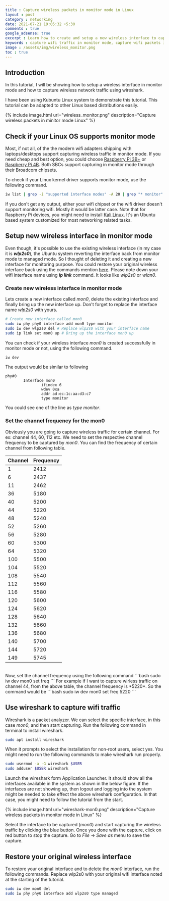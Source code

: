 ```yaml
---
title : Capture wireless packets in monitor mode in Linux
layout : post
category : networking
date: 2021-07-21 19:05:32 +5:30
comments : true
google_adsense: true
excerpt : Learn how to create and setup a new wireless interface to capture the wifi traffic in monitor mode in your Linux operating system.
keywords : capture wifi traffic in monitor mode, capture wifi packets in Linux in monitor mode, Linux wireless interface in monitor mode, wireshark capture wifi packets monitor mode, Linux commands to capture wireless packets in monitor mode, setup wireless interface to capture wireless traffic in monitor mode, wireless adapter in promiscuous or monitor mode.
image : /assets/img/wireless_monitor.png
toc : true
---
```

## Introduction

In this tutorial, I will be showing how to setup a wireless interface in monitor mode and how to capture wireless network traffic using wireshark.

I have been using Kubuntu Linux system to demonstrate this tutorial. This tutorial can be adapted to other Linux based distributions easily.

{% include image.html url="wireless_monitor.png" description="Capture wireless packets in minitor mode Linux" %}

## Check if your Linux OS supports monitor mode

Most, if not all, of the the modern wifi adapters shipping with laptops/desktops support capturing wireless traffic in monitor mode. If you need cheap and best option, you could choose [Raspberry Pi 3B+](https://amzn.to/3iv5yB2) or [Raspberry Pi 4B](https://amzn.to/3zk5tqv). Both SBCs support capturing in monitor mode through their Broadcom chipsets.

To check if your Linux kernel driver supports monitor mode, use the following command.
```bash
iw list | grep -i "supported interface modes" -A 20 | grep "* monitor"
```
If you don't get any output, either your wifi chipset or the wifi driver doesn't support monitoring wifi. Mostly it would be latter case. Note that for Raspberry Pi devices, you might need to install [Kali Linux](https://www.kali.org/docs/arm/). It's an Ubuntu based system customized for most networking related tasks.

## Setup new wireless interface in monitor mode
Even though, it's possible to use the existing wireless interface (in my case it is ***wlp2s0***), the Ubuntu system reverting the interface back from monitor mode to managed mode. So I thought of deleting it and creating a new interface for monitoring purpose. You could restore your original wireless interface back using the commands mention [here](#restore-your-original-wireless-interface). Please note down your wifi interface name using ***ip link*** command. It looks like *wlp2s0* or *wlan0*.
### Create new wireless interface in monitor mode

Lets create a new interface called *mon0*, delete the existing interface and finally bring up the new interface up. Don't forget to replace the interface name *wlp2s0* with yours.
```bash
# Create new interface called mon0
sudo iw phy phy0 interface add mon0 type monitor
sudo iw dev wlp2s0 del # Replace wlp2s0 with your interface name
sudo ip link set mon0 up # Bring up the interface mon0 up
```
You can check if your wireless interface *mon0* is created successfully in monitor mode or not, using the following command.
```bash
iw dev
```
The output would be similar to following
```
phy#0
        Interface mon0
                ifindex 6
                wdev 0xa
                addr ad:ec:1c:aa:d3:c7
                type monitor
```
You could see one of the line as *type monitor*.
### Set the channel frequency for the mon0
Obviously you are going to capture wireless traffic for certain channel. For ex: channel 44, 60, 112 etc. We need to set the respective channel frequency to be captured by *mon0*. You can find the frequency of certain channel from following table.

|Channel|Frequency|
|--|--|
|1   |2412|
|6   |2437|
|11  |2462|
|36  |5180|
|40  |5200|
|44  |5220|
|48  |5240|
|52  |5260|
|56  |5280|
|60  |5300|
|64  |5320|
|100 |5500|
|104 |5520|
|108 |5540|
|112 |5560|
|116 |5580|
|120 |5600|
|124 |5620|
|128 |5640|
|132 |5660|
|136 |5680|
|140 |5700|
|144 |5720|
|149 |5745|

<br/>
Now, set the channel frequency using the following command
```bash
sudo iw dev mon0 set freq <Channel Freq>
```
For example if I want to capture wirless traffic on channel 44, from the above table, the channel frequency is *5220*. So the command would be
```bash
sudo iw dev mon0 set freq 5220
```

## Use wireshark to capture wifi traffic
Wireshark is a packet analyzer. We can select the specific interface, in this case *mon0*, and then start capturing. Run the following command in terminal to install wireshark.
```bash
sudo apt install wireshark
```
When it prompts to select the installation for non-root users, select yes. You might need to run the following commands to make wireshark run properly.
```bash
sudo usermod -a -G wireshark $USER
sudo adduser $USER wireshark
```
Launch the wireshark form Application Launcher. It should show all the interfaces available in the system as shown in the below figure. If the interfaces are not showing up, then logout and logging into the system might be needed to take effect the above wireshark configuration. In that case, you might need to follow the tutorial from the start.

{% include image.html url="wireshark-mon0.png" description="Capture wireless packets in monitor mode in Linux" %}

Select the interface to be captured (*mon0*) and start capturing the wireless traffic by clicking the blue button. Once you done with the capture, click on red button to stop the capture. Go to *File* -> *Save as* menu to save the capture.

## Restore your original wireless interface
To restore your original interface and to delete the *mon0* interface, run the following commands. Replace wlp2s0 with your original wifi interface noted at the starting of the tutorial.
```bash
sudo iw dev mon0 del
sudo iw phy phy0 interface add wlp2s0 type managed
```
